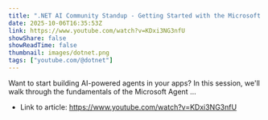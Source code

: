 ```yaml
---
title: ".NET AI Community Standup - Getting Started with the Microsoft Agent Framework"
date: 2025-10-06T16:35:53Z
link: https://www.youtube.com/watch?v=KDxi3NG3nfU
showShare: false
showReadTime: false
thumbnail: images/dotnet.png
tags: ["youtube.com/@dotnet"]
---
```

Want to start building AI-powered agents in your apps? In this session, we'll walk through the fundamentals of the Microsoft Agent ...

- Link to article: https://www.youtube.com/watch?v=KDxi3NG3nfU